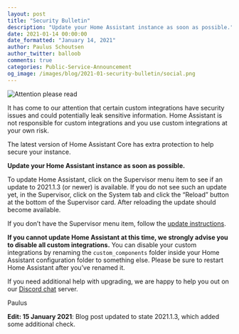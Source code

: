 ```yaml
---
layout: post
title: "Security Bulletin"
description: "Update your Home Assistant instance as soon as possible."
date: 2021-01-14 00:00:00
date_formatted: "January 14, 2021"
author: Paulus Schoutsen
author_twitter: balloob
comments: true
categories: Public-Service-Announcement
og_image: /images/blog/2021-01-security-bulletin/social.png
---
```


![Attention please read](/images/blog/2021-01-security-bulletin/social.png)

It has come to our attention that certain custom integrations have security issues and could potentially leak sensitive information. Home Assistant is not responsible for custom integrations and you use custom integrations at your own risk.

The latest version of Home Assistant Core has extra protection to help secure your instance.

**Update your Home Assistant instance as soon as possible.**

To update Home Assistant, click on the Supervisor menu item to see if an update to 2021.1.3 (or newer) is available. If you do not see such an update yet, in the Supervisor, click on the System tab and click the “Reload” button at the bottom of the Supervisor card. After reloading the update should become available.

If you don’t have the Supervisor menu item, follow the [update instructions](/docs/installation/updating/).

**If you cannot update Home Assistant at this time, we strongly advise you to disable all custom integrations.** You can disable your custom integrations by renaming the `custom_components` folder inside your Home Assistant configuration folder to something else. Please be sure to restart Home Assistant after you’ve renamed it.

If you need additional help with upgrading, we are happy to help you out on our [Discord chat](/join-chat/) server.

Paulus

**Edit: 15 January 2021**: Blog post updated to state 2021.1.3, which added some additional check.
